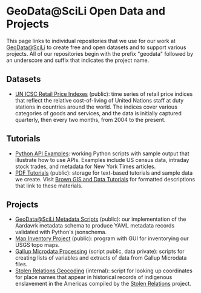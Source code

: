 # GeoData@SciLi Open Data and Projects
This page links to individual repositories that we use for our work at [GeoData@SciLi](https://libguides.brown.edu/gis/geodata_scili) to create free and open datasets and to support various projects. All of our repositories begin with the prefix "geodata" followed by an underscore and suffix that indicates the project name.

## Datasets
* [UN ICSC Retail Price Indexes](https://github.com/Brown-University-Library/geodata_un_retail_idx) (public): time series of retail price indices that reflect the relative cost-of-living of United Nations staff at duty stations in countries around the world. The indices cover various categories of goods and services, and the data is initially captured quarterly, then every two months, from 2004 to the present.

## Tutorials
* [Python API Examples](https://github.com/Brown-University-Library/geodata_api_tutorials): working Python scripts with sample output that illustrate how to use APIs. Examples include US census data, intraday stock trades, and metadata for New York Times articles.
* [PDF Tutorials](https://github.com/Brown-University-Library/geodata_pdf_tutorials) (public): storage for text-based tutorials and sample data we create. Visit [Brown GIS and Data Tutorials](https://libguides.brown.edu/gis_data_tutorials) for formatted descriptions that link to these materials.

## Projects
* [GeoData@SciLi Metadata Scripts](https://github.com/Brown-University-Library/geodata_metadata_ogm) (public): our implementation of the Aardavrk metadata schema to produce YAML metadata records validated with Python's jsonschema.
* [Map Inventory Project](https://github.com/Brown-University-Library/geodata_map_inventory) (public): program with GUI for inventorying our USGS topo maps.
* [Gallup Microdata Processing](https://github.com/Brown-University-Library/geodata_gallup) (script public, data private): scripts for creating lists of variables and extracts of data from Gallup Microdata files.
* [Stolen Relations Geocoding](https://github.com/Brown-University-Library/geodata_stolen_relations) (internal): script for looking up coordinates for place names that appear in historical records of indigenous enslavement in the Americas compiled by the [Stolen Relations](https://indigenousslavery.org/) project.
